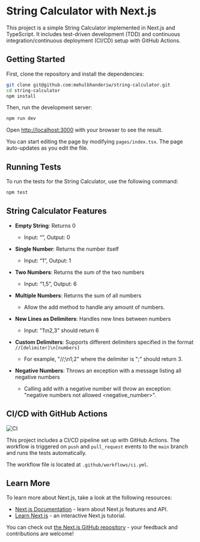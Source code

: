# String Calculator with Next.js

This project is a simple String Calculator implemented in Next.js and TypeScript. It includes test-driven development (TDD) and continuous integration/continuous deployment (CI/CD) setup with GitHub Actions.

## Getting Started

First, clone the repository and install the dependencies:

```bash
git clone git@github.com:mehulbhanderiw/string-calculator.git
cd string-calculator
npm install
```

Then, run the development server:

```bash
npm run dev
```

Open [http://localhost:3000](http://localhost:3000) with your browser to see the result.

You can start editing the page by modifying `pages/index.tsx`. The page auto-updates as you edit the file.

## Running Tests

To run the tests for the String Calculator, use the following command:

```bash
npm test
```

## String Calculator Features

- **Empty String**: Returns 0
  - Input: “”, Output: 0

- **Single Number**: Returns the number itself
  - Input: “1”, Output: 1

- **Two Numbers**: Returns the sum of the two numbers
  - Input: “1,5”, Output: 6

- **Multiple Numbers**: Returns the sum of all numbers
  - Allow the add method to handle any amount of numbers.

- **New Lines as Delimiters**: Handles new lines between numbers
  - Input: "1\n2,3" should return 6

- **Custom Delimiters**: Supports different delimiters specified in the format `//[delimiter]\n[numbers]`
  - For example, "//;\n1;2" where the delimiter is ";" should return 3.

- **Negative Numbers**: Throws an exception with a message listing all negative numbers
  - Calling add with a negative number will throw an exception: "negative numbers not allowed <negative_number>".


## CI/CD with GitHub Actions

![CI](https://github.com/mehulbhanderiw/string-calculator/actions/workflows/ci.yml/badge.svg)

This project includes a CI/CD pipeline set up with GitHub Actions. The workflow is triggered on `push` and `pull_request` events to the `main` branch and runs the tests automatically.

The workflow file is located at `.github/workflows/ci.yml`.

## Learn More

To learn more about Next.js, take a look at the following resources:

- [Next.js Documentation](https://nextjs.org/docs) - learn about Next.js features and API.
- [Learn Next.js](https://nextjs.org/learn) - an interactive Next.js tutorial.

You can check out [the Next.js GitHub repository](https://github.com/vercel/next.js/) - your feedback and contributions are welcome!


